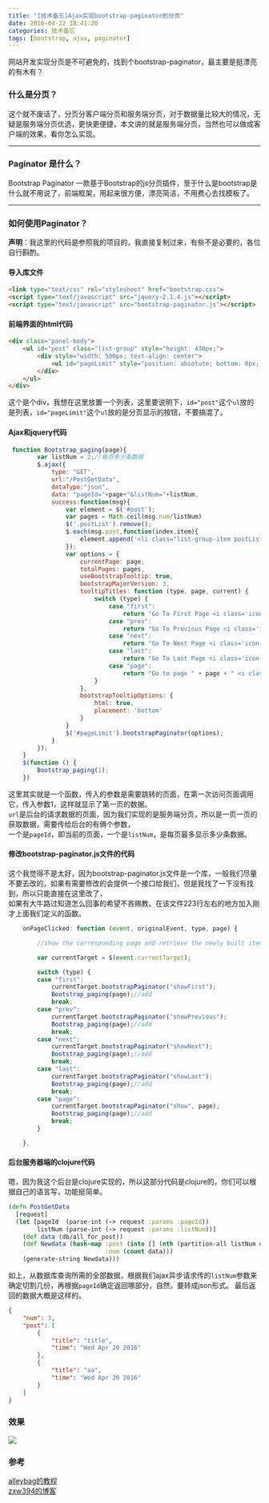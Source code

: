 ```yaml
---
title: "[技术备忘]Ajax实现bootstrap-paginator的分页"
date: 2016-04-22 18:41:20
categories: 技术备忘
tags: [bootstrap, ajax, paginator]
---
```

网站开发实现分页是不可避免的，找到个bootstrap-paginator，最主要是挺漂亮的有木有？
<!--more-->
### 什么是分页？

这个就不废话了，分页分客户端分页和服务端分页，对于数据量比较大的情况，无疑是服务端分页优选，更快更便捷，本文讲的就是服务端分页，当然也可以做成客户端的效果，看你怎么实现。

***

### Paginator 是什么？

Bootstrap Paginator 一款基于Bootstrap的js分页插件，至于什么是bootstrap是什么就不用说了，前端框架，用起来很方便，漂亮简洁，不用费心去找模板了。

***


### 如何使用Paginator？

**声明**：我这里的代码是参照我的项目的，我直接复制过来，有些不是必要的，各位自行斟酌。

#### 导入库文件

```html
<link type="text/css" rel="stylesheet" href="bootstrap.css">
<script type="text/javascript" src="jquery-2.1.4.js"></script>
<script type="text/javascript" src="bootstrap-paginator.js"></script>
```

#### 前端界面的html代码

```html
<div class="panel-body">
    <ul id="post" class="list-group" style="height: 430px;">
        <div style="width: 500px; text-align: center">
            <ul id="pageLimit" style="position: absolute; bottom: 0px; margin-left: auto; margin-right: auto"></ul>
        </div>
    </ul>
</div>
```

这个是个div，我想在这里放置一个列表，这里要说明下，`id="post"`这个`ul`放的是列表，`id="pageLimit"`这个`ul`放的是分页显示的按钮，不要搞混了。

#### Ajax和jquery代码  

```js
 function Bootstrap_paging(page){
        var listNum = 2;//每页多少条数据
        $.ajax({
            type: "GET",
            url:"/PostGetData",
            dataType:"json",
            data: "pageId="+page+"&listNum="+listNum,
            success:function(msg){
                var element = $('#post');
                var pages = Math.ceil(msg.num/listNum)
                $('.postList').remove();
                $.each(msg.post,function(index,item){
                    element.append('<li class="list-group-item postList" onclick="getContent(this)">'+item.title+'<span style="float: right;">'+item.time);
                });
                var options = {
                    currentPage: page,
                    totalPages: pages,
                    useBootstrapTooltip: true,
                    bootstrapMajorVersion: 3,
                    tooltipTitles: function (type, page, current) {
                        switch (type) {
                            case "first":
                                return "Go To First Page <i class='icon-fast-backward icon-white'></i>";
                            case "prev":
                                return "Go To Previous Page <i class='icon-backward icon-white'></i>";
                            case "next":
                                return "Go To Next Page <i class='icon-forward icon-white'></i>";
                            case "last":
                                return "Go To Last Page <i class='icon-fast-forward icon-white'></i>";
                            case "page":
                                return "Go to page " + page + " <i class='icon-file icon-white'></i>";
                        }
                    },
                    bootstrapTooltipOptions: {
                        html: true,
                        placement: 'bottom'
                    }
                }
                $('#pageLimit').bootstrapPaginator(options);
            }
        });
    }
    $(function () {
        Bootstrap_paging(1);
    })
```

这里其实就是一个函数，传入的参数是需要跳转的页面，在第一次访问页面调用它，传入参数1，这样就显示了第一页的数据。  
`url`是后台的请求数据的页面，因为我们实现的是服务端分页，所以是一页一页的获取数据，需要传给后台的有俩个参数，  
一个是`pageId`，即当前的页面，一个是`listNum`，是每页最多显示多少条数据。


#### 修改bootstrap-paginator.js文件的代码

这个我觉得不是太好，因为bootstrap-paginator.js文件是一个库，一般我们尽量不要去改的，如果有需要修改的会提供一个接口给我们，但是我找了一下没有找到，所以只能直接在这里改了，  
如果有大牛路过知道怎么回事的希望不吝赐教。在该文件223行左右的地方加入刚才上面我们定义的函数。  

```js
    onPageClicked: function (event, originalEvent, type, page) {

        //show the corresponding page and retrieve the newly built item related to the page clicked before for the event return

        var currentTarget = $(event.currentTarget);

        switch (type) {
        case "first":
            currentTarget.bootstrapPaginator("showFirst");
            Bootstrap_paging(page);//add
            break;
        case "prev":
            currentTarget.bootstrapPaginator("showPrevious");
            Bootstrap_paging(page);//add
            break;
        case "next":
            currentTarget.bootstrapPaginator("showNext");
            Bootstrap_paging(page);//add
            break;
        case "last":
            currentTarget.bootstrapPaginator("showLast");
            Bootstrap_paging(page);//add
            break;
        case "page":
            currentTarget.bootstrapPaginator("show", page);
            Bootstrap_paging(page);//add
            break;
        }

    },
```

#### 后台服务器端的clojure代码

嗯，因为我这个后台是clojure实现的，所以这部分代码是clojure的，你们可以根据自己的语言写，功能挺简单。

```clojure
(defn PostGetData
  [request]
  (let [pageId  (parse-int (-> request :params :pageId))
        listNum (parse-int (-> request :params :listNum))]
    (def data (db/all_for_post))
    (def Newdata (hash-map :post (into [] (nth (partition-all listNum data) (- pageId 1))),
                           :num (count data)))
    (generate-string Newdata)))
```

如上，从数据库查询所需的全部数据，根据我们ajax异步请求传的`listNum`参数来确定切割几份，再根据`pageId`确定返回哪部分，自然，要转成json形式。
最后返回的数据大概是这样的。  

```json
{
    "num": 3,
    "post": [
        {
            "title": "title",
            "time": "Wed Apr 20 2016"
        },
        {
            "title": "aa",
            "time": "Wed Apr 20 2016"
        }
    ]
}
```

### 效果

![](/img/pics/2016-04-22/qq.png)

### 参考
[alleybag的教程](http://my.oschina.net/xiaoxiangdaizi/blog/489047?fromerr=5pEgJ0C1)  
[zxw394的博客](http://blog.csdn.net/zxw394/article/details/30067827)